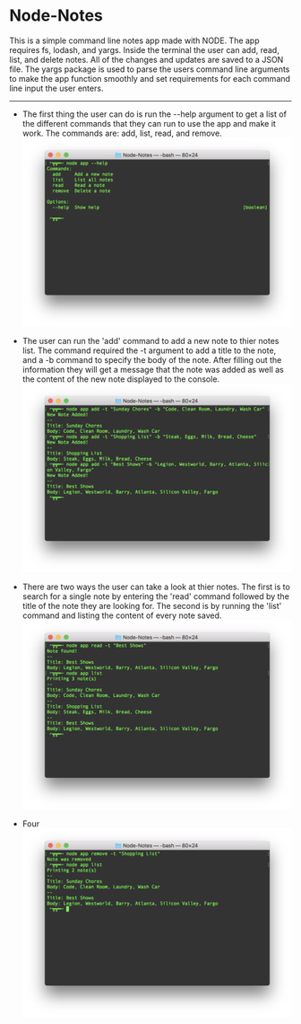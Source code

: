 # Node-Notes
This is a simple command line notes app made with NODE. The app requires fs, lodash, and yargs. Inside the terminal the user can add, read, list, and delete notes. All of the changes and updates are saved to a JSON file. The yargs package is used to parse the users command line arguments to make the app function smoothly and set requirements for each command line input the user enters. 

---

- The first thing the user can do is run the --help argument to get a list of the different commands that they can run to use the app and make it work. The commands are: add, list, read, and remove.
![USER COMMANDS](read_me/1-commands.png)

- The user can run the 'add' command to add a new note to thier notes list. The command required the -t argument to add a title to the note, and a -b command to specify the body of the note. After filling out the information they will get a message that the note was added as well as the content of the new note displayed to the console.
![ADD NOTE](read_me/2-add.png)

- There are two ways the user can take a look at thier notes. The first is to search for a single note by entering the 'read' command followed by the title of the note they are looking for. The second is by running the 'list' command and listing the content of every note saved.
![READ/LIST NOTES](read_me/3-readandlist.png)

- Four
![REMOVE NOTE](read_me/4-remove.png)
